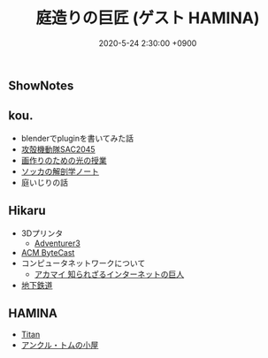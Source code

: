 ﻿---
actor_ids:
  - kou
  - hikaru
  - HAMINA
audio_file_path: /audio/26.mp3
audio_file_size: 34MB
date: 2020-5-24 2:30:00 +0900
description: HAMINAさんをゲストに迎え、blender、3Dプリンタ、コンピュータネットワーク、マザーボードのVRM等について話しました。
duration: "74:40"
layout: article
title: 26. 庭造りの巨匠 (ゲスト HAMINA)
---

## ShowNotes
## kou.
- blenderでpluginを書いてみた話
- [攻殻機動隊SAC2045](https://www.ghostintheshell-sac2045.jp/)
- [画作りのための光の授業](https://www.amazon.co.jp/dp/B0819L5W6R/)
- [ソッカの解剖学ノート](https://www.amazon.co.jp/dp/4274507157)
- 庭いじりの話

## Hikaru
- 3Dプリンタ
    - [Adventurer3](https://flashforge.co.jp/adventurer3/)
- [ACM ByteCast](https://learning.acm.org/bytecast)
- コンピュータネットワークについて
    - [アカマイ 知られざるインターネットの巨人](https://www.amazon.co.jp/dp/B00MIFE3BC)
- [地下鉄道](https://www.amazon.co.jp/dp/B077ZTLJ5T/)

## HAMINA
- [Titan](https://www.unihertz.com/ja_JP/shop/product/titan-39)
- [アンクル・トムの小屋](https://www.amazon.co.jp/dp/4750345113/)